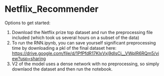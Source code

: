 # Netflix_Recommender

Options to get started:
1) Download the Netflix prize top dataset and run the preprocessing file included (which took us several hours on a subset of the data)
2) To run the RNN.ipynb, you can save yourself significant preprocessing time by downloading a pkl of the final dataset here: https://drive.google.com/file/d/1PfPfdR17KlxVxj9dIsCi__VWpIR6RQm5/view?usp=sharing
3) V2 of the model uses a dense network with no preprocessing, so simply downlaod the dataset and then run the notebook.
